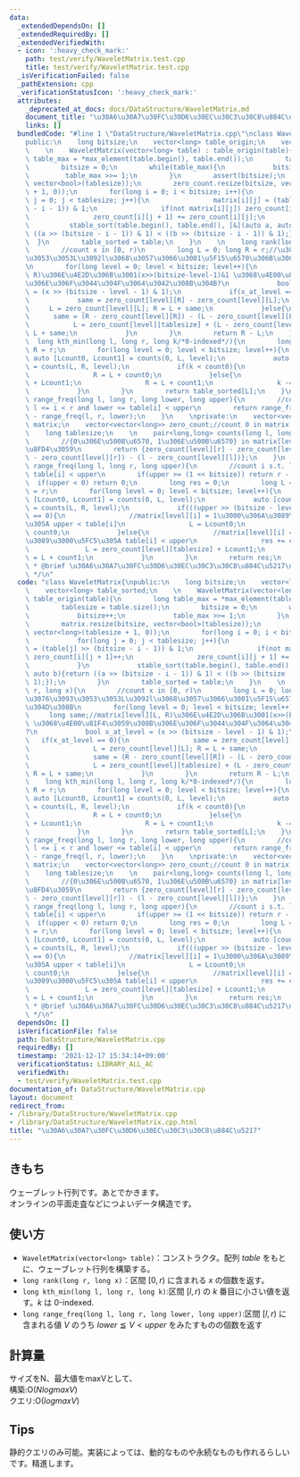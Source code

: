 ```yaml
---
data:
  _extendedDependsOn: []
  _extendedRequiredBy: []
  _extendedVerifiedWith:
  - icon: ':heavy_check_mark:'
    path: test/verify/WaveletMatrix.test.cpp
    title: test/verify/WaveletMatrix.test.cpp
  _isVerificationFailed: false
  _pathExtension: cpp
  _verificationStatusIcon: ':heavy_check_mark:'
  attributes:
    _deprecated_at_docs: docs/DataStructure/WaveletMatrix.md
    document_title: "\u30A6\u30A7\u30FC\u30D6\u30EC\u30C3\u30C8\u884C\u5217"
    links: []
  bundledCode: "#line 1 \"DataStructure/WaveletMatrix.cpp\"\nclass WaveletMatrix{\n\
    public:\n    long bitsize;\n    vector<long> table_origin;\n    vector<long> table_sorted;\n\
    \    \n    WaveletMatrix(vector<long> table) : table_origin(table){\n        long\
    \ table_max = *max_element(table.begin(), table.end());\n        tablesize = table.size();\n\
    \        bitsize = 0;\n        while(table_max){\n            bitsize++;\n   \
    \         table_max >>= 1;\n        }\n        assert(bitsize);\n        matrix.resize(bitsize,\
    \ vector<bool>(tablesize));\n        zero_count.resize(bitsize, vector<long>(tablesize\
    \ + 1, 0));\n        for(long i = 0; i < bitsize; i++){\n            for(long\
    \ j = 0; j < tablesize; j++){\n                matrix[i][j] = (table[j] >> (bitsize\
    \ - i - 1)) & 1;\n                if(not matrix[i][j]) zero_count[i][j + 1]++;\n\
    \                zero_count[i][j + 1] += zero_count[i][j];\n            }\n  \
    \          stable_sort(table.begin(), table.end(), [&](auto a, auto b){return\
    \ ((a >> (bitsize - i - 1)) & 1) < ((b >> (bitsize - i - 1)) & 1);});\n      \
    \  }\n        table_sorted = table;\n    }\n    \n    long rank(long r, long x){\n\
    \        //count x in [0, r)\n        long L = 0; long R = r;//\u305F\u3076\u3093\
    \u3053\u3053L\u3092l\u3068\u3057\u3066\u3001\u5F15\u6570\u306B\u3067\u304D\u308B\
    \n        for(long level = 0; level < bitsize; level++){\n            long same;//matrix[level][L,\
    \ R)\u306E\u4E2D\u306B\u3001(x>>(bitsize-level-1)&1 \u3068\u4E00\u81F4\u3059\u308B\
    \u306E\u306F\u3044\u304F\u3064\u3042\u308B\u304B?\n            bool x_at_level\
    \ = (x >> (bitsize - level - 1) & 1);\n            if(x_at_level == 0){\n    \
    \            same = zero_count[level][R] - zero_count[level][L];\n           \
    \     L = zero_count[level][L]; R = L + same;\n            }else{\n          \
    \      same = (R - zero_count[level][R]) - (L - zero_count[level][L]);\n     \
    \           L = zero_count[level][tablesize] + (L - zero_count[level][L]); R =\
    \ L + same;\n            }\n        }\n        return R - L;\n    }\n    \n  \
    \  long kth_min(long l, long r, long k/*0-indexed*/){\n        long L = l; long\
    \ R = r;\n        for(long level = 0; level < bitsize; level++){\n           \
    \ auto [Lcount0, Lcount1] = counts(0, L, level);\n            auto [count0, count1]\
    \ = counts(L, R, level);\n            if(k < count0){\n                L = Lcount0;\n\
    \                R = L + count0;\n            }else{\n                L = zero_count[level][tablesize]\
    \ + Lcount1;\n                R = L + count1;\n                k -= count0;\n\
    \            }\n        }\n        return table_sorted[L];\n    }\n    \n    long\
    \ range_freq(long l, long r, long lower, long upper){\n        //count i s.t.\
    \ l <= i < r and lower <= table[i] < upper\n        return range_freq(l, r, upper)\
    \ - range_freq(l, r, lower);\n    }\n    \nprivate:\n    vector<vector<bool>>\
    \ matrix;\n    vector<vector<long>> zero_count;//count 0 in matrix[i][0, r)\n\
    \    long tablesize;\n    \n    pair<long,long> counts(long l, long r, long level){\n\
    \        //{0\u306E\u500B\u6570, 1\u306E\u500B\u6570} in matrix[level][l, r)\u3092\
    \u8FD4\u3059\n        return {zero_count[level][r] - zero_count[level][l], (r\
    \ - zero_count[level][r]) - (l - zero_count[level][l])};\n    }\n    \n    long\
    \ range_freq(long l, long r, long upper){\n        //count i s.t. l <= i < r and\
    \ table[i] < upper\n        if(upper >= (1 << bitsize)) return r - l;\n      \
    \  if(upper < 0) return 0;\n        long res = 0;\n        long L = l; long R\
    \ = r;\n        for(long level = 0; level < bitsize; level++){\n            auto\
    \ [Lcount0, Lcount1] = counts(0, L, level);\n            auto [count0, count1]\
    \ = counts(L, R, level);\n            if(((upper >> (bitsize - level - 1)) & 1)\
    \ == 0){\n                //matrix[level][i] = 1\u3000\u306A\u3089\u3000\u5FC5\
    \u305A upper < table[i]\n                L = Lcount0;\n                R = L +\
    \ count0;\n            }else{\n                //matrix[level][i] = 0\u3000\u306A\
    \u3089\u3000\u5FC5\u305A table[i] < upper\n                res += count0;\n  \
    \              L = zero_count[level][tablesize] + Lcount1;\n                R\
    \ = L + count1;\n            }\n        }\n        return res;\n    }\n};\n/**\n\
    \ * @brief \u30A6\u30A7\u30FC\u30D6\u30EC\u30C3\u30C8\u884C\u5217\n * @docs docs/DataStructure/WaveletMatrix.md\n\
    \ */\n"
  code: "class WaveletMatrix{\npublic:\n    long bitsize;\n    vector<long> table_origin;\n\
    \    vector<long> table_sorted;\n    \n    WaveletMatrix(vector<long> table) :\
    \ table_origin(table){\n        long table_max = *max_element(table.begin(), table.end());\n\
    \        tablesize = table.size();\n        bitsize = 0;\n        while(table_max){\n\
    \            bitsize++;\n            table_max >>= 1;\n        }\n        assert(bitsize);\n\
    \        matrix.resize(bitsize, vector<bool>(tablesize));\n        zero_count.resize(bitsize,\
    \ vector<long>(tablesize + 1, 0));\n        for(long i = 0; i < bitsize; i++){\n\
    \            for(long j = 0; j < tablesize; j++){\n                matrix[i][j]\
    \ = (table[j] >> (bitsize - i - 1)) & 1;\n                if(not matrix[i][j])\
    \ zero_count[i][j + 1]++;\n                zero_count[i][j + 1] += zero_count[i][j];\n\
    \            }\n            stable_sort(table.begin(), table.end(), [&](auto a,\
    \ auto b){return ((a >> (bitsize - i - 1)) & 1) < ((b >> (bitsize - i - 1)) &\
    \ 1);});\n        }\n        table_sorted = table;\n    }\n    \n    long rank(long\
    \ r, long x){\n        //count x in [0, r)\n        long L = 0; long R = r;//\u305F\
    \u3076\u3093\u3053\u3053L\u3092l\u3068\u3057\u3066\u3001\u5F15\u6570\u306B\u3067\
    \u304D\u308B\n        for(long level = 0; level < bitsize; level++){\n       \
    \     long same;//matrix[level][L, R)\u306E\u4E2D\u306B\u3001(x>>(bitsize-level-1)&1\
    \ \u3068\u4E00\u81F4\u3059\u308B\u306E\u306F\u3044\u304F\u3064\u3042\u308B\u304B\
    ?\n            bool x_at_level = (x >> (bitsize - level - 1) & 1);\n         \
    \   if(x_at_level == 0){\n                same = zero_count[level][R] - zero_count[level][L];\n\
    \                L = zero_count[level][L]; R = L + same;\n            }else{\n\
    \                same = (R - zero_count[level][R]) - (L - zero_count[level][L]);\n\
    \                L = zero_count[level][tablesize] + (L - zero_count[level][L]);\
    \ R = L + same;\n            }\n        }\n        return R - L;\n    }\n    \n\
    \    long kth_min(long l, long r, long k/*0-indexed*/){\n        long L = l; long\
    \ R = r;\n        for(long level = 0; level < bitsize; level++){\n           \
    \ auto [Lcount0, Lcount1] = counts(0, L, level);\n            auto [count0, count1]\
    \ = counts(L, R, level);\n            if(k < count0){\n                L = Lcount0;\n\
    \                R = L + count0;\n            }else{\n                L = zero_count[level][tablesize]\
    \ + Lcount1;\n                R = L + count1;\n                k -= count0;\n\
    \            }\n        }\n        return table_sorted[L];\n    }\n    \n    long\
    \ range_freq(long l, long r, long lower, long upper){\n        //count i s.t.\
    \ l <= i < r and lower <= table[i] < upper\n        return range_freq(l, r, upper)\
    \ - range_freq(l, r, lower);\n    }\n    \nprivate:\n    vector<vector<bool>>\
    \ matrix;\n    vector<vector<long>> zero_count;//count 0 in matrix[i][0, r)\n\
    \    long tablesize;\n    \n    pair<long,long> counts(long l, long r, long level){\n\
    \        //{0\u306E\u500B\u6570, 1\u306E\u500B\u6570} in matrix[level][l, r)\u3092\
    \u8FD4\u3059\n        return {zero_count[level][r] - zero_count[level][l], (r\
    \ - zero_count[level][r]) - (l - zero_count[level][l])};\n    }\n    \n    long\
    \ range_freq(long l, long r, long upper){\n        //count i s.t. l <= i < r and\
    \ table[i] < upper\n        if(upper >= (1 << bitsize)) return r - l;\n      \
    \  if(upper < 0) return 0;\n        long res = 0;\n        long L = l; long R\
    \ = r;\n        for(long level = 0; level < bitsize; level++){\n            auto\
    \ [Lcount0, Lcount1] = counts(0, L, level);\n            auto [count0, count1]\
    \ = counts(L, R, level);\n            if(((upper >> (bitsize - level - 1)) & 1)\
    \ == 0){\n                //matrix[level][i] = 1\u3000\u306A\u3089\u3000\u5FC5\
    \u305A upper < table[i]\n                L = Lcount0;\n                R = L +\
    \ count0;\n            }else{\n                //matrix[level][i] = 0\u3000\u306A\
    \u3089\u3000\u5FC5\u305A table[i] < upper\n                res += count0;\n  \
    \              L = zero_count[level][tablesize] + Lcount1;\n                R\
    \ = L + count1;\n            }\n        }\n        return res;\n    }\n};\n/**\n\
    \ * @brief \u30A6\u30A7\u30FC\u30D6\u30EC\u30C3\u30C8\u884C\u5217\n * @docs docs/DataStructure/WaveletMatrix.md\n\
    \ */\n"
  dependsOn: []
  isVerificationFile: false
  path: DataStructure/WaveletMatrix.cpp
  requiredBy: []
  timestamp: '2021-12-17 15:34:14+09:00'
  verificationStatus: LIBRARY_ALL_AC
  verifiedWith:
  - test/verify/WaveletMatrix.test.cpp
documentation_of: DataStructure/WaveletMatrix.cpp
layout: document
redirect_from:
- /library/DataStructure/WaveletMatrix.cpp
- /library/DataStructure/WaveletMatrix.cpp.html
title: "\u30A6\u30A7\u30FC\u30D6\u30EC\u30C3\u30C8\u884C\u5217"
---
```

## きもち

ウェーブレット行列です。あとでかきます。  
オンラインの平面走査などにつよいデータ構造です。  

## 使い方  
- `WaveletMatrix(vector<long> table)`：コンストラクタ。配列 $table$ をもとに、ウェーブレット行列を構築する。  
- `long rank(long r, long x)`：区間 $[0, r)$ に含まれる $x$ の個数を返す。  
- `long kth_min(long l, long r, long k)`:区間 $[l, r)$ の $k$ 番目に小さい値を返す。$k$ は 0-indexed. 　
- `long range_freq(long l, long r, long lower, long upper)`:区間 $[l, r)$ に含まれる値 $V$ のうち $lower ≦ V < upper$ をみたすものの個数を返す　　

## 計算量
サイズをN、最大値をmaxVとして、  
構築:$\mathrm{O}(NlogmaxV)$  
クエリ:$\mathrm{O}(logmaxV)$  

## Tips

静的クエリのみ可能。実装によっては、動的なものや永続なものも作れるらしいです。精進します。　　
